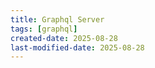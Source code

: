 ```yaml
---
title: Graphql Server
tags: [graphql]
created-date: 2025-08-28
last-modified-date: 2025-08-28
---
```

